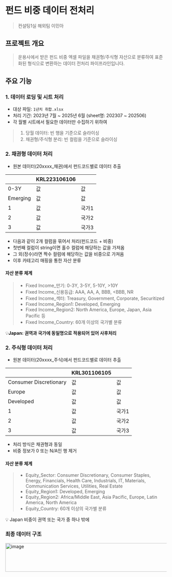 # 펀드 비중 데이터 전처리
> 컨설팅1실 해외팀 이민아

## 프로젝트 개요
> 운용사에서 받은 펀드 비중 엑셀 파일을 채권형/주식형 자산으로 분류하여 표준화된 형식으로 변환하는 데이터 전처리 파이프라인입니다.

## 주요 기능
### 1. 데이터 로딩 및 시트 처리
- 대상 파일: `1년치 취합.xlsx`
- 처리 기간: 2023년 7월 ~ 2025년 6월 (sheet명: 202307 ~ 202506)
- 각 월별 시트에서 필요한 데이터만 수집하기 위하여
> 1) 당월 데이터: 빈 행을 기준으로 슬라이싱
> 2) 채권형/주식형 분리: 빈 컬럼을 기준으로 슬라이싱

### 2. 채권형 데이터 처리
- 원본 데이터(20xxxx_채권)에서 펀드코드별로 데이터 추출
  
| |KRL223106106| |
|--|--|--|
|0-3Y|값|값|
|Emerging|값|값|
|1|값|국가1|
|2|값|국가2|
|3|값|국가3|

- 다음과 같이 2개 컬럼을 묶어서 처리(펀드코드 + 비중)
- 첫번째 컬럼이 string이면 홀수 컬럼에 해당하는 값을 가져옴
- 그 외(정수)라면 짝수 컬럼에 해당하는 값을 비중으로 가져옴
- 이후 카테고리 매핑을 통한 자산 분류

#### 자산 분류 체계
> - Fixed Income_만기: 0-3Y, 3-5Y, 5-10Y, >10Y
> - Fixed Income_신용등급: AAA, AA, A, BBB, <BBB, NR
> - Fixed Income_섹터: Treasury, Government, Corporate, Securitized
> - Fixed Income_Region1: Developed, Emerging
> - Fixed Income_Region2: North America, Europe, Japan, Asia Pacific 등
> - Fixed Income_Country: 60개 이상의 국가별 분류
> 
💡**Japan: 권역과 국가에 동일명으로 적용되어 있어 사후처리**

### 2. 주식형 데이터 처리
- 원본 데이터(20xxxx_주식)에서 펀드코드별로 데이터 추출
  
| |KRL301106105| |
|--|--|--|
|Consumer Discretionary|값|값|
|Europe|값|값|
|Developed|값|값|
|1|값|국가1|
|2|값|국가2|
|3|값|국가3|

- 처리 방식은 채권형과 동일
- 비중 정보가 0 또는 N/A인 행 제거

#### 자산 분류 체계
> - Equity_Sector: Consumer Discretionary, Consumer Staples, Energy, Financials, Health Care,
> Industrials, IT, Materials, Communication Services, Utilities, Real Estate
> - Equity_Region1: Developed, Emerging
> - Equity_Region2: Africa/Middle East, Asia Pacific, Europe, Latin America, North America
> - Equity_Country: 60개 이상의 국가별 분류

💡 Japan 비중이 권역 또는 국가 중 하나 밖에  

### 최종 데이터 구조

<img width="953" height="89" alt="image" src="https://github.com/user-attachments/assets/62240e0b-d947-4099-b0bd-d8cf07da5427" />




